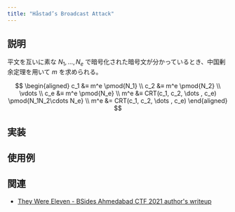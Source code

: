 ```yaml
---
title: "Håstad’s Broadcast Attack"
---
```


## 説明

平文を互いに素な $N_1, \ldots, N_e$ で暗号化された暗号文が分かっているとき、中国剰余定理を用いて $m$ を求められる。

$$
\begin{aligned}
c_1 &≡ m^e \pmod{N_1} \\
c_2 &≡ m^e \pmod{N_2} \\
\vdots \\
c_e &≡ m^e \pmod{N_e} \\
m^e &≡ CRT(c_1, c_2, \dots , c_e) \pmod{N_1N_2\cdots N_e} \\
m^e &= CRT(c_1, c_2, \dots , c_e)
\end{aligned}
$$

## 実装


## 使用例

## 関連

- [They Were Eleven - BSides Ahmedabad CTF 2021 author's writeup](https://furutsuki.hatenablog.com/entry/2021/12/07/020611)
